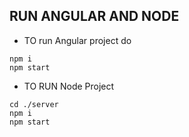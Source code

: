 ## RUN ANGULAR AND NODE


- TO run Angular project do

```
npm i
npm start
```


- TO RUN Node Project


```
cd ./server
npm i
npm start

```